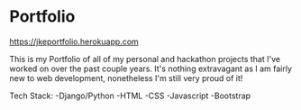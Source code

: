 # Portfolio

https://jkeportfolio.herokuapp.com

This is my Portfolio of all of my personal and hackathon projects that I've worked on over the past couple years.
It's nothing extravagant as I am fairly new to web development, nonetheless I'm still very proud of it!

Tech Stack:
-Django/Python
-HTML
-CSS
-Javascript
-Bootstrap 
